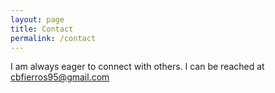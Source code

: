 ```yaml
---
layout: page
title: Contact
permalink: /contact
---
```

I am always eager to connect with others. I can be reached at cbfierros95@gmail.com

